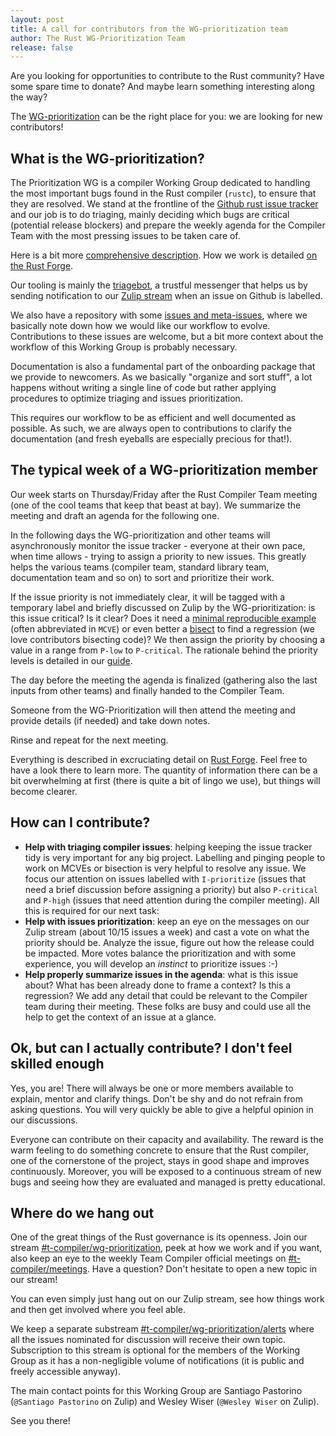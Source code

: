 ```yaml
---
layout: post
title: A call for contributors from the WG-prioritization team
author: The Rust WG-Prioritization Team
release: false
---
```


Are you looking for opportunities to contribute to the Rust community? Have some spare time to donate? And maybe learn something interesting along the way?

The [WG-prioritization][wg-prio] can be the right place for you: we are looking for new contributors!

## What is the WG-prioritization?

The Prioritization WG is a compiler Working Group dedicated to handling the most important bugs found in the Rust compiler (`rustc`), to ensure that they are resolved. We stand at the frontline of the [Github rust issue tracker](https://github.com/rust-lang/rust/issues) and our job is to do triaging, mainly deciding which bugs are critical (potential release blockers) and prepare the weekly agenda for the Compiler Team with the most pressing issues to be taken care of.

Here is a bit more [comprehensive description][wg-prio]. How we work is detailed [on the Rust Forge](https://forge.rust-lang.org/compiler/prioritization.html).

Our tooling is mainly the [triagebot](https://github.com/rust-lang/triagebot), a trustful messenger that helps us by sending notification to our [Zulip stream][zulip-wg-prio] when an issue on Github is labelled.

We also have a repository with some [issues and meta-issues](https://github.com/rust-lang/compiler-team-prioritization/issues), where we basically note down how we would like our workflow to evolve. Contributions to these issues are welcome, but a bit more context about the workflow of this Working Group is probably necessary.

Documentation is also a fundamental part of the onboarding package that we provide to newcomers. As we basically "organize and sort stuff", a lot happens without writing a single line of code but rather applying procedures to optimize triaging and issues prioritization.

This requires our workflow to be as efficient and well documented as possible. As such, we are always open to contributions to clarify the documentation (and fresh eyeballs are especially precious for that!).

## The typical week of a WG-prioritization member

Our week starts on Thursday/Friday after the Rust Compiler Team meeting (one of the cool teams that keep that beast at bay). We summarize the meeting and draft an agenda for the following one.

In the following days the WG-prioritization and other teams will asynchronously monitor the issue tracker - everyone at their own pace, when time allows - trying to assign a priority to new issues. This greatly helps the various teams (compiler team, standard library team, documentation team and so on) to sort and prioritize their work.

If the issue priority is not immediately clear, it will be tagged with a temporary label and briefly discussed on Zulip by the WG-prioritization: is this issue critical? Is it clear? Does it need a [minimal reproducible example](https://stackoverflow.com/help/minimal-reproducible-example) (often abbreviated in `MCVE`) or even better a [bisect](https://github.com/rust-lang/cargo-bisect-rustc) to find a regression (we love contributors bisecting code)? We then assign the priority by choosing a value in a range from `P-low` to `P-critical`. The rationale behind the priority levels is detailed in our [guide](https://forge.rust-lang.org/compiler/prioritization/priority-levels.html).

The day before the meeting the agenda is finalized (gathering also the last inputs from other teams) and finally handed to the Compiler Team.

Someone from the WG-Prioritization will then attend the meeting and provide details (if needed) and take down notes.

Rinse and repeat for the next meeting.

Everything is described in excruciating detail on [Rust Forge](https://forge.rust-lang.org/compiler/prioritization/procedure.html). Feel free to have a look there to learn more. The quantity of information there can be a bit overwhelming at first (there is quite a bit of lingo we use), but things will become clearer.

## How can I contribute?

- **Help with triaging compiler issues**: helping keeping the issue tracker tidy is very important for any big project. Labelling and pinging people to work on MCVEs or bisection is very helpful to resolve any issue. We focus our attention on issues labelled with `I-prioritize` (issues that need a brief discussion before assigning a priority) but also `P-critical` and `P-high` (issues that need attention during the compiler meeting). All this is required for our next task:
- **Help with issues prioritization**: keep an eye on the messages on our Zulip stream (about 10/15 issues a week) and cast a vote on what the priority should be. Analyze the issue, figure out how the release could be impacted. More votes balance the prioritization and with some experience, you will develop an _instinct_ to prioritize issues :-)
- **Help properly summarize issues in the agenda**: what is this issue about? What has been already done to frame a context? Is this a regression? We add any detail that could be relevant to the Compiler team during their meeting. These folks are busy and could use all the help to get the context of an issue at a glance.

## Ok, but can I actually contribute? I don't feel skilled enough

Yes, you are! There will always be one or more members available to explain, mentor and clarify things. Don't be shy and do not refrain from asking questions. You will very quickly be able to give a helpful opinion in our discussions.

Everyone can contribute on their capacity and availability. The reward is the warm feeling to do something concrete to ensure that the Rust compiler, one of the cornerstone of the project, stays in good shape and improves continuously. Moreover, you will be exposed to a continuous stream of new bugs and seeing how they are evaluated and managed is pretty educational.

## Where do we hang out

One of the great things of the Rust governance is its openness. Join our stream [#t-compiler/wg-prioritization][zulip-wg-prio], peek at how we work and if you want, also keep an eye to the weekly Team Compiler official meetings on [#t-compiler/meetings](https://rust-lang.zulipchat.com/#narrow/stream/238009-t-compiler.2Fmeetings). Have a question? Don't hesitate to open a new topic in our stream!

You can even simply just hang out on our Zulip stream, see how things work and then get involved where you feel able.

We keep a separate substream [#t-compiler/wg-prioritization/alerts][zulip-wg-prio-alerts] where all the issues nominated for discussion will receive their own topic. Subscription to this stream is optional for the members of the Working Group as it has a non-negligible volume of notifications (it is public and freely accessible anyway).

The main contact points for this Working Group are Santiago Pastorino (`@Santiago Pastorino` on Zulip) and Wesley Wiser (`@Wesley Wiser` on Zulip).

See you there!

[wg-prio]: https://rust-lang.github.io/compiler-team/working-groups/prioritization
[zulip-wg-prio]: https://rust-lang.zulipchat.com/#narrow/stream/227806-t-compiler.2Fwg-prioritization
[zulip-wg-prio-alerts]: https://rust-lang.zulipchat.com/#narrow/stream/245100-t-compiler.2Fwg-prioritization.2Falerts
